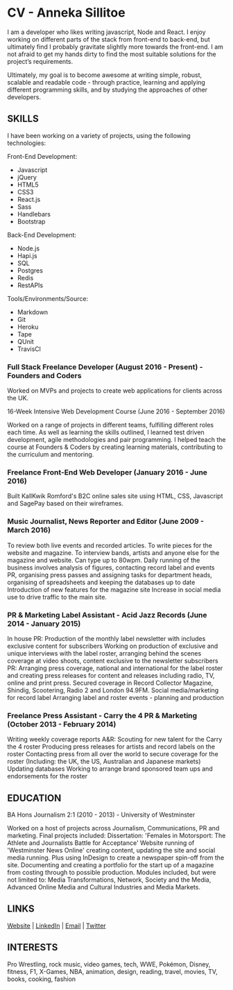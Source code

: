 # CV - Anneka Sillitoe

I am a developer who likes writing javascript, Node and React. I enjoy working on different parts of the stack from front-end to back-end, but ultimately find I probably gravitate slightly more towards the front-end. I am not afraid to get my hands dirty to find the most suitable solutions for the project’s requirements.

Ultimately, my goal is to become awesome at writing simple, robust, scalable and readable code - through practice, learning and applying different programming skills, and by studying the approaches of other developers.

## SKILLS

I have been working on a variety of projects, using the following technologies:

Front-End Development:

* Javascript
* jQuery
* HTML5
* CSS3
* React.js
* Sass
* Handlebars
* Bootstrap

Back-End Development:

* Node.js
* Hapi.js
* SQL
* Postgres
* Redis
* RestAPIs

Tools/Environments/Source:

* Markdown
* Git
* Heroku
* Tape
* QUnit
* TravisCl

### Full Stack Freelance Developer (August 2016 - Present) - Founders and Coders

Worked on MVPs and projects to create web applications for clients across the UK.

16-Week Intensive Web Development Course (June 2016 - September 2016)

Worked on a range of projects in different teams, fulfilling different roles each time.
As well as learning the skills outlined, I learned test driven development, agile methodologies and pair programming.
I helped teach the course at Founders & Coders by creating learning materials, contributing to the curriculum and mentoring.

### Freelance Front-End Web Developer (January 2016 - June 2016)

Built KallKwik Romford's B2C online sales site using HTML, CSS, Javascript and SagePay based on their wireframes.

### Music Journalist, News Reporter and Editor (June 2009 - March 2016)

To review both live events and recorded articles.
To write pieces for the website and magazine.
To interview bands, artists and anyone else for the magazine and website.
Can type up to 80wpm.
Daily running of the business involves analysis of figures, contacting record label and events PR, organising press passes and assigning tasks for department heads, organising of spreadsheets and keeping the databases up to date
Introduction of new features for the magazine site
Increase in social media use to drive traffic to the main site.

### PR & Marketing Label Assistant - Acid Jazz Records (June 2014 - January 2015)

In house PR: Production of the monthly label newsletter with includes exclusive content for subscribers
Working on production of exclusive and unique interviews with the label roster, arranging behind the scenes coverage at video shoots, content exclusive to the newsletter subscribers
PR: Arranging press coverage, national and international for the label roster and creating press releases for content and releases including radio, TV, online and print press. Secured coverage in Record Collector Magazine, Shindig, Scootering, Radio 2 and London 94.9FM.
Social media/marketing for record label
Arranging label and roster events - planning and production

### Freelance Press Assistant - Carry the 4 PR & Marketing (October 2013 - February 2014)

Writing weekly coverage reports
A&R: Scouting for new talent for the Carry the 4 roster
Producing press releases for artists and record labels on the roster
Contacting press from all over the world to secure coverage for the roster (Including: the UK, the US, Australian and Japanese markets)
Updating databases
Working to arrange brand sponsored team ups and endorsements for the roster

## EDUCATION

BA Hons Journalism 2:1 (2010 - 2013) - University of Westminster

Worked on a host of projects across Journalism, Communications, PR and marketing.
Final projects included:
Dissertation: 'Females in Motorsport: The Athlete and Journalists Battle for Acceptance'
Website running of 'Westminster News Online' creating content, updating the site and social media running. Plus using InDesign to create a newspaper spin-off from the site.
Documenting and creating a portfolio for the start up of a magazine from costing through to possible production.
Modules included, but were not limited to: Media Transformations, Network, Society and the Media, Advanced Online Media and Cultural Industries and Media Markets.

## LINKS

[Website](https://annekasillitoe.github.io) | [LinkedIn](https://uk.linkedin.com/in/annekasillitoe) | [Email](mailto:annekasillitoe@gmail.com) | [Twitter](https://twitter.com/annekasillitoe)

## INTERESTS

Pro Wrestling, rock music, video games, tech, WWE, Pokémon, Disney, fitness, F1, X-Games, NBA, animation, design, reading, travel, movies, TV, books, cooking, fashion
